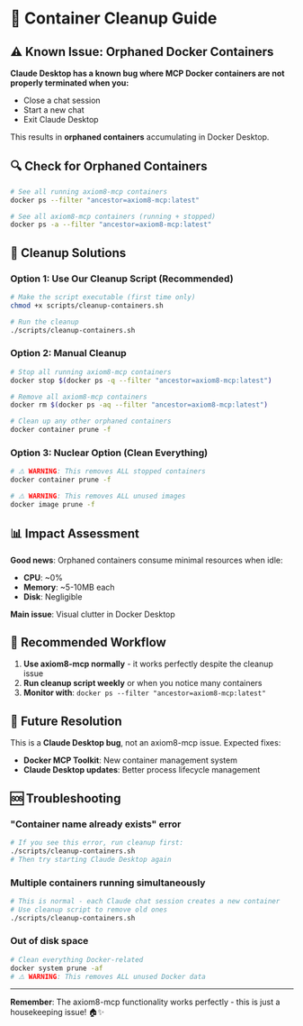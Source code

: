 # 🧹 Container Cleanup Guide

## ⚠️ Known Issue: Orphaned Docker Containers

**Claude Desktop has a known bug where MCP Docker containers are not properly terminated when you:**
- Close a chat session
- Start a new chat
- Exit Claude Desktop

This results in **orphaned containers** accumulating in Docker Desktop.

## 🔍 Check for Orphaned Containers

```bash
# See all running axiom8-mcp containers
docker ps --filter "ancestor=axiom8-mcp:latest"

# See all axiom8-mcp containers (running + stopped)
docker ps -a --filter "ancestor=axiom8-mcp:latest"
```

## 🧹 Cleanup Solutions

### Option 1: Use Our Cleanup Script (Recommended)

```bash
# Make the script executable (first time only)
chmod +x scripts/cleanup-containers.sh

# Run the cleanup
./scripts/cleanup-containers.sh
```

### Option 2: Manual Cleanup

```bash
# Stop all running axiom8-mcp containers
docker stop $(docker ps -q --filter "ancestor=axiom8-mcp:latest")

# Remove all axiom8-mcp containers
docker rm $(docker ps -aq --filter "ancestor=axiom8-mcp:latest")

# Clean up any other orphaned containers
docker container prune -f
```

### Option 3: Nuclear Option (Clean Everything)

```bash
# ⚠️ WARNING: This removes ALL stopped containers
docker container prune -f

# ⚠️ WARNING: This removes ALL unused images
docker image prune -f
```

## 📊 Impact Assessment

**Good news**: Orphaned containers consume minimal resources when idle:
- **CPU**: ~0%
- **Memory**: ~5-10MB each
- **Disk**: Negligible

**Main issue**: Visual clutter in Docker Desktop

## 🔄 Recommended Workflow

1. **Use axiom8-mcp normally** - it works perfectly despite the cleanup issue
2. **Run cleanup script weekly** or when you notice many containers
3. **Monitor with**: `docker ps --filter "ancestor=axiom8-mcp:latest"`

## 🔮 Future Resolution

This is a **Claude Desktop bug**, not an axiom8-mcp issue. Expected fixes:
- **Docker MCP Toolkit**: New container management system
- **Claude Desktop updates**: Better process lifecycle management

## 🆘 Troubleshooting

### "Container name already exists" error
```bash
# If you see this error, run cleanup first:
./scripts/cleanup-containers.sh
# Then try starting Claude Desktop again
```

### Multiple containers running simultaneously
```bash
# This is normal - each Claude chat session creates a new container
# Use cleanup script to remove old ones
./scripts/cleanup-containers.sh
```

### Out of disk space
```bash
# Clean everything Docker-related
docker system prune -af
# ⚠️ WARNING: This removes ALL unused Docker data
```

---

**Remember**: The axiom8-mcp functionality works perfectly - this is just a housekeeping issue! 🏠✨